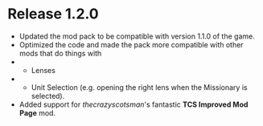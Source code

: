 # Release 1.2.0
- Updated the mod pack to be compatible with version 1.1.0 of the game.
- Optimized the code and made the pack more compatible with other mods that do things with 
- - Lenses
- - Unit Selection (e.g. opening the right lens when the Missionary is selected).
- Added support for *thecrazyscotsman*'s fantastic **TCS Improved Mod Page** mod.